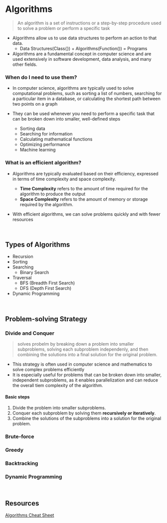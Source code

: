 # Algorithms

> An algorithm is a set of instructions or a step-by-step procedure used to solve a problem or perform a specific task

- Algorithms allow us to use data structures to perform an action to that data.
  - Data Structures(Class{}) + Algorithms(Function()) = Programs
- Algorithms are a fundamental concept in computer science and are used extensively in software development, data analysis, and many other fields.

### When do I need to use them?

- In computer science, algorithms are typically used to solve computational problems, such as sorting a list of numbers, searching for a particular item in a database, or calculating the shortest path between two points on a graph

- They can be used whenever you need to perform a specific task that can be broken down into smaller, well-defined steps
  - Sorting data
  - Searching for information
  - Calculating mathematical functions
  - Optimizing performance
  - Machine learning

### What is an efficient algorithm?

- Algorithms are typically evaluated based on their efficiency, expressed in terms of time complexity and space complexity.

  - **Time Complexity** refers to the amount of time required for the algorithm to produce the output
  - **Space Complexity** refers to the amount of memory or storage required by the algorithm.

- With efficient algorithms, we can solve problems quickly and with fewer resources

<br />

## Types of Algorithms

- Recursion
- Sorting
- Searching
  - Binary Search
- Traversal
  - BFS (Breadth First Search)
  - DFS (Depth First Search)
- Dynamic Programming

<br />

## Problem-solving Strategy

### Divide and Conquer

> solves probelm by breaking down a problem into smaller subproblems, solving each subproblem independenly, and then combining the solutions into a final solution for the original problem.

- This strategy is often used in computer science and mathematics to solve complex problems efficiently
- It is especially useful for problems that can be broken down into smaller, independent subproblems, as it enables parallelization and can reduce the overall tiem complexity of the algorithm.

#### Basic steps

1. Divide the problem into smaller subproblems.
2. Conquer each subproblem by solving them **recursively or iteratively**.
3. Combine the solutions of the subproblems into a solution for the original problem.

### Brute-force

### Greedy

### Backtracking

### Dynamic Programming

<br />

## Resources

[Algorithms Cheat Sheet](https://zerotomastery.io/cheatsheets/data-structures-and-algorithms-cheat-sheet/#what-is-an-algorithm)
